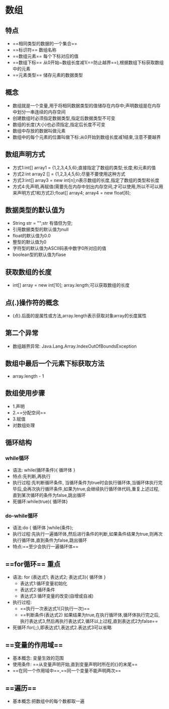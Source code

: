 # 数组
## 特点
* ==相同类型的数据的一个集合==
* ==标识符==   数组名称
* ==数组元素==  每个下标对应的值
* ==数组下标==  从0开始~数组长度减1(==防止越界==),根据数组下标获取数组中的元素
* ==元素类型==  储存元素的数据类型
## 概念
* 数组就是一个变量,用于将相同数据类型的值储存在内存中;声明数组是在内存中划分一串连续的内存空间
* 创建数组时必须指定数据类型,指定后数据类型不可变
* 数组的长度(大小)也必须指定,指定后长度不可变
* 数组中存放的数据叫做元素
* 数组中的每个元素的位置叫做下标:从0开始到数组长度减1结束,注意不要越界
## 数组声明方式
* 方式1:int[] array1 = {1,2,3,4,5,6};直接指定了数组的类型;长度;和元素的值
* 方式2:int array2 [] = {1,2,3,4,5,6};尽量不要使用这种方式
* 方式3:int[] array3 = new int[n];n表示数组的长度,指定了数组的类型和长度
* 方式4:先声明,再赋值(需要先在内存中划出内存空间,才可以使用,所以不可以用来声明方式1和方式2);float[] array4; array4 = new float[8];
## 数据类型的默认值为
* String str = "";str 有值但为空;
* 引用数据类型的默认值为null
* float的默认值为0.0
* 整型的默认值为0
* 字符型的默认值为ASCII码表中数字0所对应的值
* boolean型的默认值为flase
## 获取数组的长度
* int[] array = new int[10]; array.length;可以获取数组的长度
## 点(.)操作符的概念
* (点).后面的是属性或方法,array.length表示获取对象array的长度属性
## 第二个异常
* 数组越界异常: Java.Lang.Array.IndexOutOfBoundsException
## 数组中最后一个元素下标获取方法
* array.length - 1
## 数组使用步骤
* 1.声明
* 2.==分配空间==
* 3.赋值
* 对数组处理
## 循环结构
### while循环
* 语法: while(循环条件){ 循环体 }
 * 特点:先判断,再执行
 * 执行过程:先判断循环条件, 当循环条件为true时会执行循环体,当循环体执行完毕后,会再次执行循环条件,如果为true,会继续执行循环体代码,重复上述过程,直到某次循环的条件为false,跳出循环
 * 死循环:while(true){ 循环体}
### do-while循环
* 语法:do { 循环体 }while(条件);
* 执行过程:先执行一遍循环体,然后进行条件的判断,如果条件结果为true,则再次执行循环体,直到条件为false,跳出循环
* 特点:==至少会执行一遍循环体==
## ==for循环== 重点
* 语法: for (表达式1; 表达式2; 表达式3){   循环体 }
  * 表达式1:循环变量初始化
  * 表达式2:循环条件
  * 表达式3:循环变量的改变(自增或自减)
* 执行过程:
  * ==执行一次表达式1(只执行一次)==
  * ==判断条件(表达式2) 如果结果为true,在执行循环体,循环体执行完之后,执行表达式3,然后再执行表达式2,循环以上过程,直到表达式2为false==
* 死循环:for(;;),即表达式1,表达式2.表达式3可以省略
## ==变量的作用域==
* 基本概念: 变量生效的范围
* 使用条件: ==从变量声明开始,直到变量声明时所在的{}的末尾==
* ==在同一个作用域中==,==同一个变量不能声明两次==
## ==遍历==
* 基本概念:把数组中的每个数都取一遍
